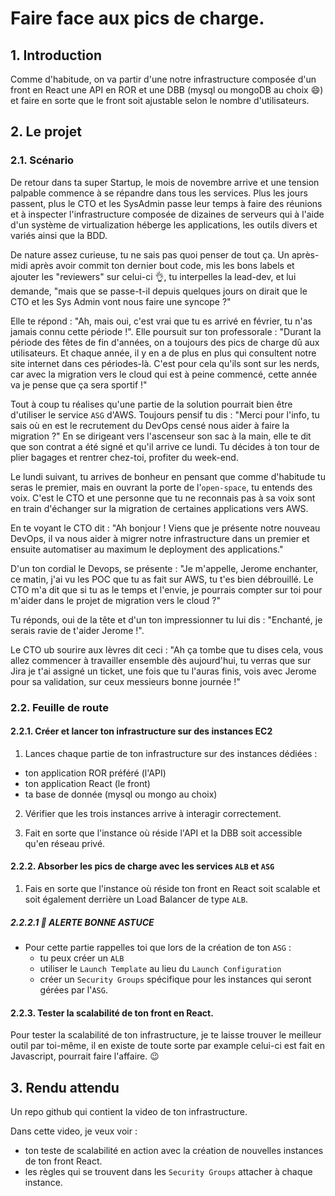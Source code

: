 # Faire face aux pics de charge.

## 1. Introduction
Comme d'habitude, on va partir d'une notre infrastructure composée d'un front en React une API en ROR et une DBB (mysql ou mongoDB au choix 😄)
et faire en sorte que le front soit ajustable selon le nombre d'utilisateurs.

## 2. Le projet
### 2.1. Scénario
De retour dans ta super Startup, le mois de novembre arrive et une tension palpable commence à se répandre dans tous les services.
Plus les jours passent, plus le CTO et les SysAdmin passe leur temps à faire des réunions et à inspecter 
l'infrastructure composée de dizaines de serveurs qui à l'aide d'un système de virtualization héberge les applications, les outils divers et variés ainsi que la BDD.

De nature assez curieuse, tu ne sais pas quoi penser de tout ça. 
Un après-midi après avoir commit ton dernier bout code, mis les bons labels et ajouter les "reviewers" sur celui-ci 👌, tu interpelles la lead-dev, et lui demande, 
"mais que se passe-t-il depuis quelques jours on dirait que le CTO et les Sys Admin vont nous faire une syncope ?"

Elle te répond : "Ah, mais oui, c'est vrai que tu es arrivé en février, tu n'as jamais connu cette période !".
Elle poursuit sur ton professorale : "Durant la période des fêtes de fin d'années, on a toujours des pics de charge dû aux utilisateurs. 
Et chaque année, il y en a de plus en plus qui consultent notre site internet dans ces périodes-là. 
C'est pour cela qu'ils sont sur les nerds, car avec la migration vers le cloud qui est à peine commencé, cette année va je pense que ça sera sportif !"

Tout à coup tu réalises qu'une partie de la solution pourrait bien être d'utiliser le service `ASG` d'AWS.
Toujours pensif tu dis : "Merci pour l'info, tu sais où en est le recrutement du DevOps censé nous aider à faire la migration ?"
En se dirigeant vers l'ascenseur son sac à la main, elle te dit que son contrat a été signé et qu'il arrive ce lundi.
Tu décides à ton tour de plier bagages et rentrer chez-toi, profiter du week-end.

Le lundi suivant, tu arrives de bonheur en pensant que comme d'habitude tu seras le premier, mais en ouvrant la porte de l'`open-space`, tu entends des voix.
C'est le CTO et une personne que tu ne reconnais pas à sa voix sont en train d'échanger sur la migration de certaines applications vers AWS.

En te voyant le CTO dit : "Ah bonjour ! Viens que je présente notre nouveau DevOps, 
il va nous aider à migrer notre infrastructure dans un premier et ensuite automatiser au maximum le deployment des applications."

D'un ton cordial le Devops, se présente : "Je m'appelle, Jerome enchanter, ce matin, j'ai vu les POC que tu as fait sur AWS, tu t'es bien débrouillé. Le CTO m'a dit que si tu as le temps et l'envie, je pourrais compter sur toi pour m'aider dans le projet de migration vers le cloud ?"

Tu réponds, oui de la tête et d'un ton impressionner tu lui dis : "Enchanté, je serais ravie de t'aider Jerome !".

Le CTO ub sourire aux lèvres dit ceci : "Ah ça tombe que tu dises cela, vous allez commencer à travailler ensemble dès aujourd'hui, tu verras que sur Jira je t'ai assigné un ticket, une fois que tu l'auras finis, vois avec Jerome pour sa validation, sur ceux messieurs bonne journée !"

### 2.2. Feuille de route
#### 2.2.1. Créer et lancer ton infrastructure sur des instances EC2
1. Lances chaque partie de ton infrastructure sur des instances dédiées :
- ton application ROR préféré (l'API)
- ton application React (le front)
- ta base de donnée (mysql ou mongo au choix)

2. Vérifier que les trois instances arrive à interagir correctement.

3. Fait en sorte que l'instance où réside l'API et la DBB soit accessible qu'en réseau privé.  

#### 2.2.2. Absorber les pics de charge avec les services `ALB` et `ASG`

1. Fais en sorte que l'instance où réside ton front en React soit scalable et soit également derrière un Load Balancer de type `ALB`.

##### 2.2.2.1 🚀 ALERTE BONNE ASTUCE

- Pour cette partie rappelles toi que lors de la création de ton `ASG` : 
  - tu peux créer un `ALB`
  - utiliser le `Launch Template` au lieu du `Launch Configuration` 
  - créer un `Security Groups` spécifique pour les instances qui seront gérées par l'`ASG`. 

#### 2.2.3. Tester la scalabilité de ton front en React.
Pour tester la scalabilité de ton infrastructure, je te laisse trouver le meilleur outil par toi-même, il en existe de toute sorte par example celui-ci <???????> est fait en Javascript, pourrait faire l'affaire. 😉
  

## 3. Rendu attendu
Un repo github qui contient la video de ton infrastructure.

Dans cette video, je veux voir :
- ton teste de scalabilité en action avec la création de nouvelles instances de ton front React.
- les règles qui se trouvent dans les `Security Groups` attacher à chaque instance. 
